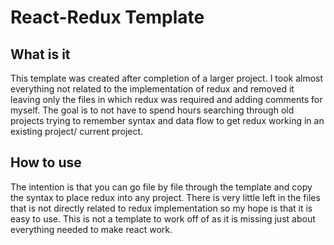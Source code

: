 # React-Redux Template

## What is it

This template was created after completion of a larger project. I took almost everything not related to the implementation of redux and removed it leaving only the files in which redux was required and adding comments for myself. The goal is to not have to spend hours searching through old projects trying to remember syntax and data flow to get redux working in an existing project/ current project.

## How to use

The intention is that you can go file by file through the template and copy the syntax to place redux into any project. There is very little left in the files that is not directly related to redux implementation so my hope is that it is easy to use. This is not a template to work off of as it is missing just about everything needed to make react work. 